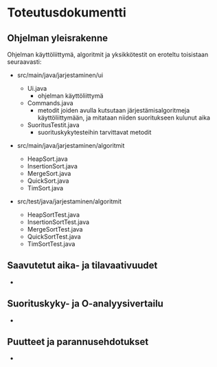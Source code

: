 # Toteutusdokumentti


## Ohjelman yleisrakenne

Ohjelman käyttöliittymä, algoritmit ja yksikkötestit on eroteltu toisistaan seuraavasti:

- src/main/java/jarjestaminen/ui

	- Ui.java
		- ohjelman käyttöliittymä
	- Commands.java
		- metodit joiden avulla kutsutaan järjestämisalgoritmeja käyttöliittymään, ja mitataan niiden suoritukseen kulunut aika
	- SuoritusTestit.java
		- suorituskykytesteihin tarvittavat metodit

- src/main/java/jarjestaminen/algoritmit
	
	- HeapSort.java
	- InsertionSort.java
	- MergeSort.java
	- QuickSort.java
	- TimSort.java
	
- src/test/java/jarjestaminen/algoritmit 

	- HeapSortTest.java
	- InsertionSortTest.java
	- MergeSortTest.java
	- QuickSortTest.java
	- TimSortTest.java	


## Saavutetut aika- ja tilavaativuudet

-

## Suorituskyky- ja O-analyysivertailu

-

## Puutteet ja parannusehdotukset

-
